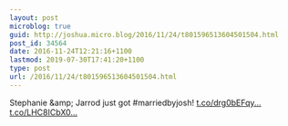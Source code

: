 ```yaml
---
layout: post
microblog: true
guid: http://joshua.micro.blog/2016/11/24/t801596513604501504.html
post_id: 34564
date: 2016-11-24T12:21:16+1100
lastmod: 2019-07-30T17:41:20+1100
type: post
url: /2016/11/24/t801596513604501504.html
---
```

Stephanie &amp;amp; Jarrod just got #marriedbyjosh! [t.co/drg0bEFqy...](https://t.co/drg0bEFqyl) [t.co/LHC8ICbX0...](https://t.co/LHC8ICbX0V)
